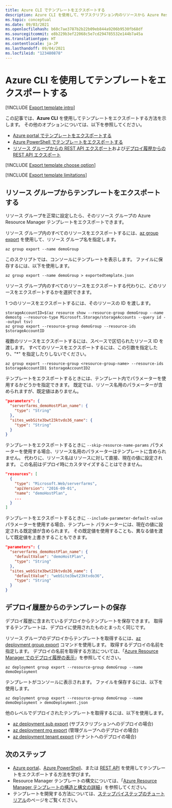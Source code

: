 ```yaml
---
title: Azure CLI でテンプレートをエクスポートする
description: Azure CLI を使用して、サブスクリプション内のリソースから Azure Resource Manager テンプレートをエクスポートします。
ms.topic: conceptual
ms.date: 09/03/2021
ms.openlocfilehash: b60c7ae3787b2b22b09eb844a9206b9530fb68df
ms.sourcegitcommit: e8b229b3ef22068c5e7cd294785532e144b7a45a
ms.translationtype: HT
ms.contentlocale: ja-JP
ms.lasthandoff: 09/04/2021
ms.locfileid: "123480878"
---
```

# <a name="use-azure-cli-to-export-a-template"></a>Azure CLI を使用してテンプレートをエクスポートする

[!INCLUDE [Export template intro](../../../includes/resource-manager-export-template-intro.md)]

この記事では、**Azure CLI** を使用してテンプレートをエクスポートする方法を示します。 その他のオプションについては、以下を参照してください。

* [Azure portal でテンプレートをエクスポートする](export-template-portal.md)
* [Azure PowerShell でテンプレートをエクスポートする](export-template-powershell.md)
* [リソース グループからの REST API エクスポート](/rest/api/resources/resourcegroups/exporttemplate)および[デプロイ履歴からの REST API エクスポート](/rest/api/resources/deployments/export-template)

[!INCLUDE [Export template choose option](../../../includes/resource-manager-export-template-choose-option.md)]

[!INCLUDE [Export template limitations](../../../includes/resource-manager-export-template-limitations.md)]

## <a name="export-template-from-a-resource-group"></a>リソース グループからテンプレートをエクスポートする

リソース グループを正常に設定したら、そのリソース グループの Azure Resource Manager テンプレートをエクスポートできます。

リソース グループ内のすべてのリソースをエクスポートするには、[az group export](/cli/azure/group#az_group_export) を使用して、リソース グループ名を指定します。

```azurecli-interactive
az group export --name demoGroup
```

このスクリプトでは、コンソールにテンプレートを表示します。 ファイルに保存するには、以下を使用します。

```azurecli-interactive
az group export --name demoGroup > exportedtemplate.json
```

リソース グループ内のすべてのリソースをエクスポートする代わりに、どのリソースをエクスポートするかを選択できます。

1 つのリソースをエクスポートするには、そのリソースの ID を渡します。

```azurecli-interactive
storageAccountID=$(az resource show --resource-group demoGroup --name demostg --resource-type Microsoft.Storage/storageAccounts --query id --output tsv)
az group export --resource-group demoGroup --resource-ids $storageAccountID
```

複数のリソースをエクスポートするには、スペースで区切られたリソース ID を渡します。 すべてのリソースをエクスポートするには、この引数を指定したり、"*" を指定したりしないでください。

```azurecli-interactive
az group export --resource-group <resource-group-name> --resource-ids $storageAccountID1 $storageAccountID2
```

テンプレートをエクスポートするときには、テンプレート内でパラメーターを使用するかどうかを指定できます。 既定では、リソース名用のパラメーターが含められますが、既定値はありません。

```json
"parameters": {
  "serverfarms_demoHostPlan_name": {
    "type": "String"
  },
  "sites_webSite3bwt23ktvdo36_name": {
    "type": "String"
  }
}
```

テンプレートをエクスポートするときに `--skip-resource-name-params` パラメーターを使用する場合、リソース名用のパラメーターはテンプレートに含められません。 代わりに、リソース名はリソースに対して直接、現在の値に設定されます。 この名前はデプロイ時にカスタマイズすることはできません。

```json
"resources": [
  {
    "type": "Microsoft.Web/serverfarms",
    "apiVersion": "2016-09-01",
    "name": "demoHostPlan",
    ...
  }
]
```

テンプレートをエクスポートするときに `--include-parameter-default-value` パラメーターを使用する場合、テンプレート パラメーターには、現在の値に設定される既定値が含められます。 その既定値を使用することも、異なる値を渡して既定値を上書きすることもできます。

```json
"parameters": {
  "serverfarms_demoHostPlan_name": {
    "defaultValue": "demoHostPlan",
    "type": "String"
  },
  "sites_webSite3bwt23ktvdo36_name": {
    "defaultValue": "webSite3bwt23ktvdo36",
    "type": "String"
  }
}
```

## <a name="save-template-from-deployment-history"></a>デプロイ履歴からのテンプレートの保存

デプロイ履歴に含まれているデプロイからテンプレートを保存できます。 取得するテンプレートは、デプロイに使用されたものとまったく同じです。

リソース グループのデプロイからテンプレートを取得するには、[az deployment group export](/cli/azure/deployment/group#az_deployment_group_export) コマンドを使用します。 取得するデプロイの名前を指定します。 デプロイの名前を取得する方法については、「[Azure Resource Manager でのデプロイ履歴の表示](deployment-history.md)」を参照してください。

```azurecli-interactive
az deployment group export --resource-group demoGroup --name demoDeployment 
```

テンプレートがコンソールに表示されます。 ファイルを保存するには、以下を使用します。

```azurecli-interactive
az deployment group export --resource-group demoGroup --name demoDeployment > demoDeployment.json
```

他のレベルでデプロイされたテンプレートを取得するには、以下を使用します。

* [az deployment sub export](/cli/azure/deployment/sub#az_deployment_sub_export) (サブスクリプションへのデプロイの場合)
* [az deployment mg export](/cli/azure/deployment/mg#az_deployment_mg_export) (管理グループへのデプロイの場合)
* [az deployment tenant export](/cli/azure/deployment/tenant#az_deployment_tenant_export) (テナントへのデプロイの場合)


## <a name="next-steps"></a>次のステップ

- [Azure portal](export-template-portal.md)、[Azure PowerShell](export-template-powershell.md)、または [REST API](/rest/api/resources/resourcegroups/exporttemplate) を使用してテンプレートをエクスポートする方法を学びます。
- Resource Manager テンプレートの構文については、「[Azure Resource Manager テンプレートの構造と構文の詳細](./syntax.md)」を参照してください。
- テンプレートを開発する方法については、[ステップバイステップのチュートリアル](../index.yml)のページをご覧ください。